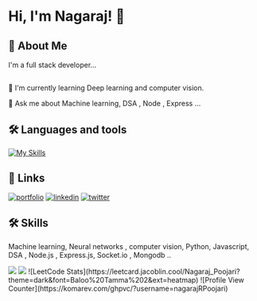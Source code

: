 
# Hi, I'm Nagaraj! 👋

## 🚀 About Me
I'm a full stack developer...
## 

🧠 I'm currently learning Deep learning and computer vision.

💬 Ask me about Machine learning,  DSA , Node , Express ...

## 🛠 Languages and tools 
[![My Skills](https://skillicons.dev/icons?i=tensorflow,java,python,express,git,github,mongodb,visualstudio,nodejs)](https://skillicons.dev)

## 🔗 Links
[![portfolio](https://img.shields.io/badge/my_portfolio-000?style=for-the-badge&logo=ko-fi&logoColor=white)]()
[![linkedin](https://img.shields.io/badge/linkedin-0A66C2?style=for-the-badge&logo=linkedin&logoColor=white)](https://www.linkedin.com/)
[![twitter](https://img.shields.io/badge/twitter-1DA1F2?style=for-the-badge&logo=twitter&logoColor=white)](https://twitter.com/)


## 🛠 Skills 
Machine learning, Neural networks , computer vision, Python, Javascript, DSA , Node.js , Express.js, Socket.io , Mongodb ..

<img src="https://github-readme-stats.vercel.app/api?username=nagarajRPoojari&show_icons=true&theme=transparent"/>
<img src="https://github-readme-stats.vercel.app/api/top-langs?username=nagarajRPoojari&layout=compact"/>
![LeetCode Stats](https://leetcard.jacoblin.cool/Nagaraj_Poojari?theme=dark&font=Baloo%20Tamma%202&ext=heatmap)
![Profile View Counter](https://komarev.com/ghpvc/?username=nagarajRPoojari)
